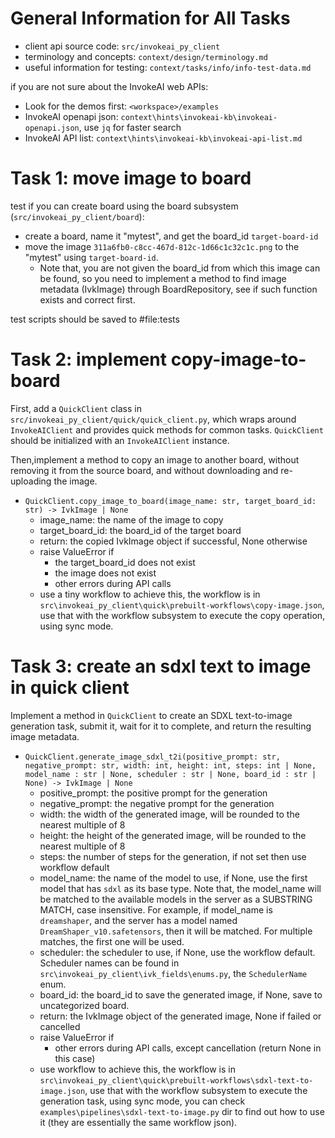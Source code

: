 # General Information for All Tasks

- client api source code: `src/invokeai_py_client`
- terminology and concepts: `context/design/terminology.md`
- useful information for testing: `context/tasks/info/info-test-data.md`

if you are not sure about the InvokeAI web APIs:
- Look for the demos first: `<workspace>/examples`
- InvokeAI openapi json: `context\hints\invokeai-kb\invokeai-openapi.json`, use `jq` for faster search
- InvokeAI API list: `context\hints\invokeai-kb\invokeai-api-list.md`

# Task 1: move image to board

test if you can create board using the board subsystem (`src/invokeai_py_client/board`):
- create a board, name it "mytest", and get the board_id `target-board-id`
- move the image `311a6fb0-c8cc-467d-812c-1d66c1c32c1c.png` to the "mytest" using `target-board-id`. 
  - Note that, you are not given the board_id from which this image can be found, so you need to implement a method to find image metadata (IvkImage) through BoardRepository, see if such function exists and correct first.

test scripts should be saved to #file:tests 

# Task 2: implement copy-image-to-board

First, add a `QuickClient` class in `src/invokeai_py_client/quick/quick_client.py`, which wraps around `InvokeAIClient` and provides quick methods for common tasks. `QuickClient` should be initialized with an `InvokeAIClient` instance.

Then,implement a method to copy an image to another board, without removing it from the source board, and without downloading and re-uploading the image. 
- `QuickClient.copy_image_to_board(image_name: str, target_board_id: str) -> IvkImage | None`
  - image_name: the name of the image to copy
  - target_board_id: the board_id of the target board
  - return: the copied IvkImage object if successful, None otherwise
  - raise ValueError if 
    - the target_board_id does not exist
    - the image does not exist
    - other errors during API calls
  - use a tiny workflow to achieve this, the workflow is in `src\invokeai_py_client\quick\prebuilt-workflows\copy-image.json`, use that with the workflow subsystem to execute the copy operation, using sync mode.

# Task 3: create an sdxl text to image in quick client

Implement a method in `QuickClient` to create an SDXL text-to-image generation task, submit it, wait for it to complete, and return the resulting image metadata.
- `QuickClient.generate_image_sdxl_t2i(positive_prompt: str, negative_prompt: str, width: int, height: int, steps: int | None, model_name : str | None, scheduler : str | None, board_id : str | None) -> IvkImage | None`
  - positive_prompt: the positive prompt for the generation
  - negative_prompt: the negative prompt for the generation
  - width: the width of the generated image, will be rounded to the nearest multiple of 8
  - height: the height of the generated image, will be rounded to the nearest multiple of 8
  - steps: the number of steps for the generation, if not set then use workflow default
  - model_name: the name of the model to use, if None, use the first model that has `sdxl` as its base type. Note that, the model_name will be matched to the available models in the server as a SUBSTRING MATCH, case insensitive. For example, if model_name is `dreamshaper`, and the server has a model named `DreamShaper_v10.safetensors`, then it will be matched. For multiple matches, the first one will be used.
  - scheduler: the scheduler to use, if None, use the workflow default. Scheduler names can be found in `src\invokeai_py_client\ivk_fields\enums.py`, the `SchedulerName` enum.
  - board_id: the board_id to save the generated image, if None, save to uncategorized board.
  - return: the IvkImage object of the generated image, None if failed or cancelled
  - raise ValueError if 
    - other errors during API calls, except cancellation (return None in this case)
  - use workflow to achieve this, the workflow is in `src\invokeai_py_client\quick\prebuilt-workflows\sdxl-text-to-image.json`, use that with the workflow subsystem to execute the generation task, using sync mode, you can check `examples\pipelines\sdxl-text-to-image.py` dir to find out how to use it (they are essentially the same workflow json).